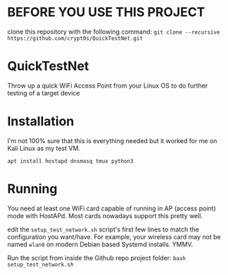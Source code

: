 # BEFORE YOU USE THIS PROJECT
clone this repository with the following command:
`git clone --recursive https://github.com/crypt0s/QuickTestNet.git`


# QuickTestNet
Throw up a quick WiFi Access Point from your Linux OS to do further testing of a target device

Installation
============
I'm not 100% sure that this is everything needed but it worked for me on Kali Linux as my test VM.
```
apt install hostapd dnsmasq tmux python3
```

Running
=======
You need at least one WiFi card capable of running in AP (access point) mode with HostAPd.  Most cards nowadays support this pretty well.

edit the `setup_test_network.sh` script's first few lines to match the configuration you want/have.  For example, your wireless card may not be named `wlan0` on modern Debian based Systemd installs.  YMMV.

Run the script from inside the Github repo project folder: `bash setup_test_network.sh`
